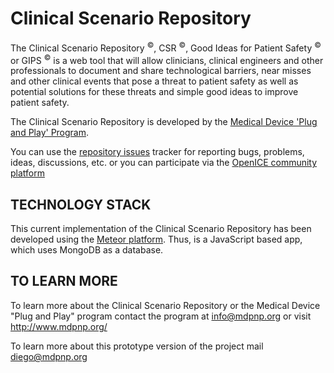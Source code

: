 Clinical Scenario Repository
============================

The Clinical Scenario Repository <sup>©</sup>, CSR <sup>©</sup>, Good Ideas for Patient Safety <sup>©</sup> or GIPS <sup>©</sup> is a web tool that will allow clinicians, clinical engineers and other professionals to document and share technological barriers, near misses and other clinical events that pose a threat to patient safety as well as potential solutions for these threats and simple good ideas to improve patient safety.

The Clinical Scenario Repository is developed by the [Medical Device 'Plug and Play' Program][1].

You can use the [repository issues][3] tracker for reporting bugs, problems, ideas, discussions, etc. or you can participate via the [OpenICE community platform][4]



TECHNOLOGY STACK
----------------

This current implementation of the Clinical Scenario Repository has been developed using the [Meteor platform][2]. Thus, is a JavaScript based app, which uses MongoDB as a database.


TO LEARN MORE
-------------

To learn more about the Clinical Scenario Repository or the Medical Device "Plug and Play" program contact the program at info@mdpnp.org or visit http://www.mdpnp.org/

To learn more about this prototype version of the project mail diego@mdpnp.org

[1]: www.mdpnp.org
[2]: https://www.meteor.com/
[3]: https://github.com/diego2013/CSR_Meteor/issues
[4]: http://community.openice.info/forum/46788-gips-support/
